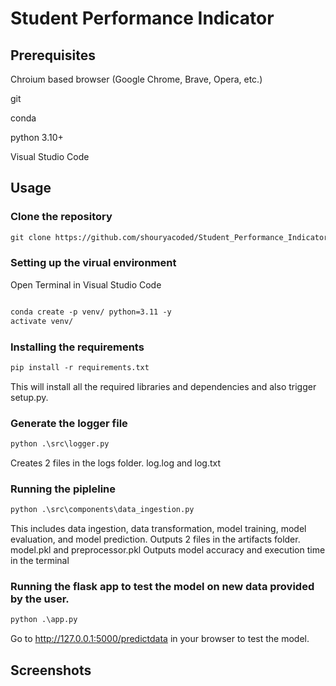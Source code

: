 # Student Performance Indicator


## Prerequisites


Chroium based browser (Google Chrome, Brave, Opera, etc.)

git

conda 

python 3.10+

Visual Studio Code

## Usage

### Clone the repository

```markdown
git clone https://github.com/shouryacoded/Student_Performance_Indicator.git
```

### Setting up the virual environment

Open Terminal in Visual Studio Code

```markdown

conda create -p venv/ python=3.11 -y
activate venv/

```
### Installing the requirements

```markdown
pip install -r requirements.txt
```
This will install all the required libraries and dependencies and also trigger setup.py.

### Generate the logger file

```markdown
python .\src\logger.py
```
Creates 2 files in the logs folder. log.log and log.txt

### Running the pipleline
```markdown
python .\src\components\data_ingestion.py

```
This includes data ingestion, data transformation, model training, model evaluation, and model prediction.
Outputs 2 files in the artifacts folder. model.pkl and preprocessor.pkl
Outputs model accuracy and execution time in the terminal

### Running the flask app to test the model on new data provided by the user.

```markdown
python .\app.py
```
Go to http://127.0.0.1:5000/predictdata in your browser to test the model.

## Screenshots
